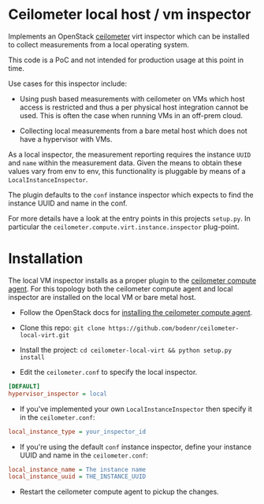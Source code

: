 Ceilometer local host / vm inspector
====================================

Implements an OpenStack [ceilometer](https://wiki.openstack.org/wiki/Ceilometer) virt
inspector which can be installed to collect measurements from a local operating system.

This code is a PoC and not intended for production usage at this point in time.


Use cases for this inspector include:

* Using push based measurements with ceilometer on VMs which host access
is restricted and thus a per physical host integration cannot be used. This
is often the case when running VMs in an off-prem cloud.

* Collecting local measurements from a bare metal host which does not have
a hypervisor with VMs.

As a local inspector, the measurement reporting requires the instance ```UUID``` and ```name```
within the measurement data. Given the means to obtain these values vary from
env to env, this functionality is pluggable by means of a ```LocalInstanceInspector```.

The plugin defaults to the ```conf``` instance inspector which expects to find the
instance UUID and name in the conf.

For more details have a look at the entry points in this projects ```setup.py```.
In particular the ```ceilometer.compute.virt.instance.inspector``` plug-point.


Installation
====================================

The local VM inspector installs as a proper plugin to the [ceilometer compute agent](http://docs.openstack.org/icehouse/install-guide/install/apt/content/ceilometer-install-nova.html).
For this topology both the ceilometer compute agent and local inspector are installed on
the local VM or bare metal host.

* Follow the OpenStack docs for [installing the ceilometer compute agent](http://docs.openstack.org/icehouse/install-guide/install/apt/content/ceilometer-install-nova.html).

* Clone this repo: ```git clone https://github.com/bodenr/ceilometer-local-virt.git```

* Install the project: ```cd ceilometer-local-virt && python setup.py install```

* Edit the ```ceilometer.conf``` to specify the local inspector.
```ini
[DEFAULT]
hypervisor_inspector = local
```

* If you've implemented your own ```LocalInstanceInspector``` then specify it in the 
```ceilometer.conf```:
```ini
local_instance_type = your_inspector_id
```

* If you're using the default ```conf``` instance inspector, define your
instance UUID and name in the ```ceilometer.conf```:
```ini
local_instance_name = The instance name
local_instance_uuid = THE_INSTANCE_UUID
```

* Restart the ceilometer compute agent to pickup the changes.

